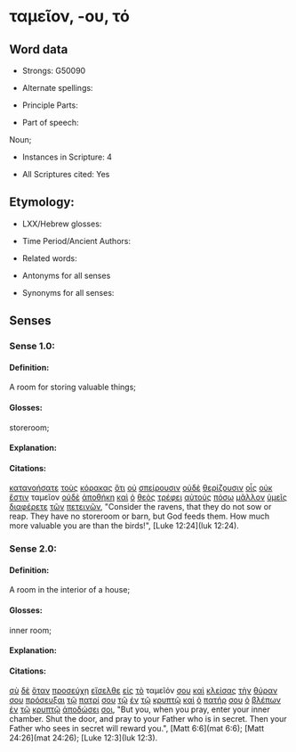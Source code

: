 # ταμεῖον, -ου, τό

<!-- Status: S2=NeedsFinalCheck -->
<!-- Lexica used for edits: BDAG, FFM, LN, A-S -->

## Word data

* Strongs: G50090

* Alternate spellings:

* Principle Parts: 

* Part of speech: 

Noun;

* Instances in Scripture: 4

* All Scriptures cited: Yes

## Etymology: 

* LXX/Hebrew glosses: 

* Time Period/Ancient Authors: 

* Related words: 

* Antonyms for all senses

* Synonyms for all senses: 

## Senses 

### Sense 1.0:

#### Definition: 

A room for storing valuable things;

#### Glosses:

storeroom;

#### Explanation:

#### Citations:

[κατανοήσατε](../G26570/01.md) [τοὺς](../G35880/01.md) [κόρακας](../G28760/01.md) [ὅτι](../G37540/01.md) [οὐ](../G37560/01.md) [σπείρουσιν](../G46870/01.md) [οὐδὲ](../G37610/01.md) [θερίζουσιν](../G23250/01.md) [οἷς](../G37390/01.md) [οὐκ](../G37560/01.md) [ἔστιν](../G99999/01.md) ταμεῖον [οὐδὲ](../G37610/01.md) [ἀποθήκη](../G05960/01.md) [καὶ](../G25320/01.md) [ὁ](../G35880/01.md) [θεὸς](../G23160/01.md) [τρέφει](../G51420/01.md) [αὐτούς](../G08460/01.md) [πόσῳ](../G42140/01.md) [μᾶλλον](../G31230/01.md) [ὑμεῖς](../G47710/01.md) [διαφέρετε](../G13080/01.md) [τῶν](../G35880/01.md) [πετεινῶν](../G40710/01.md), 
"Consider the ravens, that they do not sow or reap. They have no storeroom or barn, but God feeds them. How much more valuable you are than the birds!", 
[Luke 12:24](luk 12:24).  

### Sense 2.0:

#### Definition: 

A room in the interior of a house;

#### Glosses:

inner room;

#### Explanation:

#### Citations:

[σὺ](../G47710/01.md) [δὲ](../G11610/01.md) [ὅταν](../G37520/01.md) [προσεύχῃ](../G43360/01.md) [εἴσελθε](../G15250/01.md) [εἰς](../G15190/01.md) [τὸ](../G35880/01.md) ταμεῖόν [σου](../G47710/01.md) [καὶ](../G25320/01.md) [κλείσας](../G28080/01.md) [τὴν](../G35880/01.md) [θύραν](../G23740/01.md) [σου](../G47710/01.md) [πρόσευξαι](../G43360/01.md) [τῷ](../G35880/01.md) [πατρί](../G39620/01.md) [σου](../G47710/01.md) [τῷ](../G35880/01.md) [ἐν](../G17220/01.md) [τῷ](../G35880/01.md) [κρυπτῷ](../G29270/01.md) [καὶ](../G25320/01.md) [ὁ](../G35880/01.md) [πατήρ](../G39620/01.md) [σου](../G47710/01.md) [ὁ](../G35880/01.md) [βλέπων](../G09910/01.md) [ἐν](../G17220/01.md) [τῷ](../G35880/01.md) [κρυπτῷ](../G29270/01.md) [ἀποδώσει](../G05910/01.md) [σοι](../G47710/01.md), 
"But you, when you pray, enter your inner chamber. Shut the door, and pray to your Father who is in secret. Then your Father who sees in secret will reward you.", 
[Matt 6:6](mat 6:6);  [Matt 24:26](mat 24:26);  [Luke 12:3](luk 12:3).  
